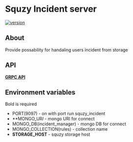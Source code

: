 # Squzy Incident server

[![version](https://img.shields.io/github/v/release/squzy/squzy.svg)](https://github.com/squzy/squzy)

## About

Provide possability for handaling users incident from storage

## API

[**GRPC API**](https://github.com/squzy/squzy_proto/blob/master/proto/v1/squzy_incident_server.proto#L11) 

## Environment variables

Bold is required

- PORT(9097) - on with port run squzy_incident
- **MONGO_UR*I* - mongo URI for connect
- MONGO_DB(incident_manager) - mongo DB for connect
- MONGO_COLLECTION(rules) - collection name
- **STORAGE_HOST** - squzy storage host
